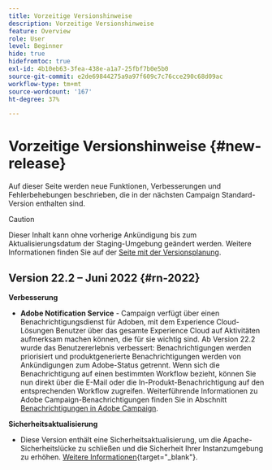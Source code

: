 ```yaml
---
title: Vorzeitige Versionshinweise
description: Vorzeitige Versionshinweise
feature: Overview
role: User
level: Beginner
hide: true
hidefromtoc: true
exl-id: 4b10eb63-3fea-438e-a1a7-25fbf7b0e5b0
source-git-commit: e2de69844275a9a97f609c7c76cce290c68d09ac
workflow-type: tm+mt
source-wordcount: '167'
ht-degree: 37%

---
```


# Vorzeitige Versionshinweise {#new-release}

Auf dieser Seite werden neue Funktionen, Verbesserungen und Fehlerbehebungen beschrieben, die in der nächsten Campaign Standard-Version enthalten sind.

>[!CAUTION]
>
> Dieser Inhalt kann ohne vorherige Ankündigung bis zum Aktualisierungsdatum der Staging-Umgebung geändert werden. Weitere Informationen finden Sie auf der [Seite mit der Versionsplanung](../../rn/using/release-planning.md).

## Version 22.2 – Juni 2022 {#rn-2022}

**Verbesserung**

* **Adobe Notification Service** - Campaign verfügt über einen Benachrichtigungsdienst für Adoben, mit dem Experience Cloud-Lösungen Benutzer über das gesamte Experience Cloud auf Aktivitäten aufmerksam machen können, die für sie wichtig sind. Ab Version 22.2 wurde das Benutzererlebnis verbessert: Benachrichtigungen werden priorisiert und produktgenerierte Benachrichtigungen werden von Ankündigungen zum Adobe-Status getrennt. Wenn sich die Benachrichtigung auf einen bestimmten Workflow bezieht, können Sie nun direkt über die E-Mail oder die In-Produkt-Benachrichtigung auf den entsprechenden Workflow zugreifen.  Weiterführende Informationen zu Adobe Campaign-Benachrichtigungen finden Sie in Abschnitt [Benachrichtigungen in Adobe Campaign](../../administration/using/sending-internal-notifications.md).


**Sicherheitsaktualisierung**

* Diese Version enthält eine Sicherheitsaktualisierung, um die Apache-Sicherheitslücke zu schließen und die Sicherheit Ihrer Instanzumgebung zu erhöhen. [Weitere Informationen](https://experienceleague.adobe.com/docs/campaign-classic/using/technotes/technote-migration/acc-apache-upgrade.html){target=&quot;_blank&quot;}.

